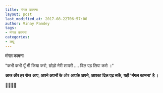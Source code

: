```yaml
---
title: मंगल कामना
layout: post
last_modified_at: 2017-08-22T06:57:00
author: Vinay Pandey
tags:
- मंगल कामना
categories:
- लघु
---
```

**मंगल कामना**

"कभी कभी यूँ भी किया करो,
छोड़ो मेरी शायरी ....
दिल पढ़ लिया करो ।"

**आज और हर रोज**
**आप, अपने अपनों के**
और 
**आपके अपने, आपका** 
**दिल पढ़ सकें,**
**यही 'मंगल कामना' है ।**

🙏🌷🌷🙏


